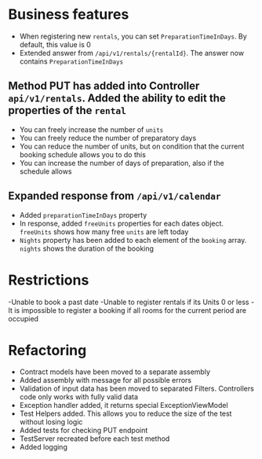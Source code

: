 # Business features
- When registering new `rentals`, you can set `PreparationTimeInDays`. By default, this value is 0
- Extended answer from `/api/v1/rentals/{rentalId}`. The answer now contains `PreparationTimeInDays`
## Method PUT has added into Controller `api/v1/rentals`. Added the ability to edit the properties of the `rental`
- You can freely increase the number of `units`
- You can freely reduce the number of preparatory days
- You can reduce the number of units, but on condition that the current booking schedule allows you to do this
- You can increase the number of days of preparation, also if the schedule allows

## Expanded response from `/api/v1/calendar`
- Added `preparationTimeInDays` property
- In response, added `freeUnits` properties for each dates object. `freeUnits` shows how many free `units` are left today
- `Nights` property has been added to each element of the `booking` array. `nights` shows the duration of the booking

# Restrictions
-Unable to book a past date
-Unable to register rentals if its Units 0 or less
-It is impossible to register a booking if all rooms for the current period are occupied

# Refactoring
- Contract models have been moved to a separate assembly
- Added assembly with message for all possible errors
- Validation of input data has been moved to separated Filters. Controllers code only works with fully valid data
- Exception handler added, it returns special ExceptionViewModel
- Test Helpers added. This allows you to reduce the size of the test without losing logic
- Added tests for checking PUT endpoint
- TestServer recreated before each test method
- Added logging
